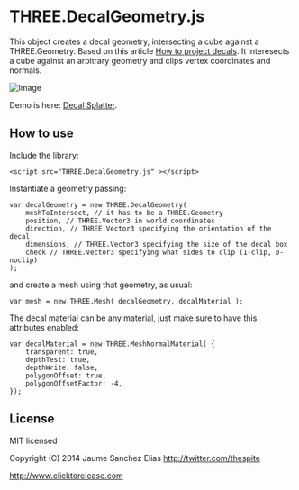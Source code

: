 THREE.DecalGeometry.js
=========================

This object creates a decal geometry, intersecting a cube against a THREE.Geometry. Based on this article [How to project decals](http://blog.wolfire.com/2009/06/how-to-project-decals/). It interesects a cube against an arbitrary geometry and clips vertex coordinates and normals.

![Image](https://raw.githubusercontent.com/spite/THREE.DecalGeometry/master/demo/assets/snapshot.jpg)

Demo is here: [Decal Splatter](http://clicktorelease.com/code/decal-splatter).

How to use
----------

Include the library:
<pre><code>&lt;script src="THREE.DecalGeometry.js" &gt;&lt;/script&gt;</code></pre>

Instantiate a geometry passing:
<pre><code>var decalGeometry = new THREE.DecalGeometry(  
    meshToIntersect, // it has to be a THREE.Geometry   
    position, // THREE.Vector3 in world coordinates  
    direction, // THREE.Vector3 specifying the orientation of the decal  
    dimensions, // THREE.Vector3 specifying the size of the decal box  
    check // THREE.Vector3 specifying what sides to clip (1-clip, 0-noclip)  
);</code></pre>

and create a mesh using that geometry, as usual:

<pre><code>var mesh = new THREE.Mesh( decalGeometry, decalMaterial );</pre></code>

The decal material can be any material, just make sure to have this attributes enabled:

<pre><code>var decalMaterial = new THREE.MeshNormalMaterial( {  
    transparent: true, 
	depthTest: true,   
	depthWrite: false,   
	polygonOffset: true,  
	polygonOffsetFactor: -4,   
});</pre></code>

License
-------

MIT licensed

Copyright (C) 2014 Jaume Sanchez Elias http://twitter.com/thespite

http://www.clicktorelease.com